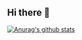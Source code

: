 ## Hi there 🤠
[![Anurag's github stats](https://github-readme-stats.vercel.app/api?username=KIMSIYOUNG&show_icons=true&theme=dracula)](https://github.com/anuraghazra/github-readme-stats)
